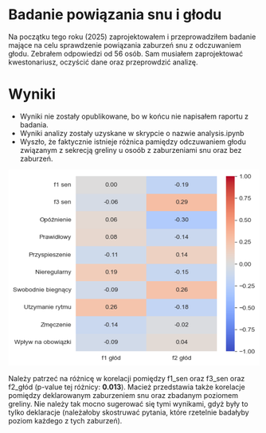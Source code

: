 # Badanie powiązania snu i głodu
Na początku tego roku (2025) zaprojektowałem i przeprowadziłem badanie mające na celu sprawdzenie powiązania zaburzeń snu z odczuwaniem głodu.
Zebrałem odpowiedzi od 56 osób.
Sam musiałem zaprojektować kwestonariusz, oczyścić dane oraz przeprowdzić analizę.
# Wyniki
 - Wyniki nie zostały opublikowane, bo w końcu nie napisałem raportu z badania.
 - Wyniki analizy zostały uzyskane w skrypcie o nazwie analysis.ipynb
 - Wyszło, że faktycznie istnieje różnica pamiędzy odczuwaniem głodu związanym z sekrecją greliny u osoób z zaburzeniami snu oraz bez zaburzeń.
   
![Macierz korelacji pamiędzy istotnymi zmiennymi które zostały sprawdzone w badaniu](wyniki.png)

Należy patrzeć na różnicę w korelacji pomiędzy f1_sen oraz f3_sen oraz f2_głód (p-value tej różnicy: **0.013**).
Macież przedstawia także korelacje pomiędzy deklarowanym zaburzeniem snu oraz zbadanym poziomem greliny. Nie należy tak mocno sugerować się tymi wynikami, gdyż były to tylko deklaracje (należałoby skostruwać pytania, które rzetelnie badałyby poziom każdego z tych zaburzeń).

